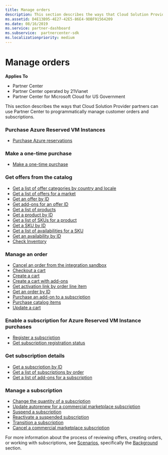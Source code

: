 ```yaml
---
title: Manage orders
description: This section describes the ways that Cloud Solution Provider partners can use the Partner Center to programmatically manage customer orders and subscriptions.
ms.assetid: D4E13B95-4E27-42E5-86E4-9DBF91564209
ms.date: 08/16/2019
ms.service: partner-dashboard
ms.subservice:  partnercenter-sdk
ms.localizationpriority: medium
---
```


# Manage orders

**Applies To**

- Partner Center
- Partner Center operated by 21Vianet
- Partner Center for Microsoft Cloud for US Government

This section describes the ways that Cloud Solution Provider partners can use Partner Center to programmatically manage customer orders and subscriptions.

### Purchase Azure Reserved VM Instances

- [Purchase Azure reservations](purchase-azure-reservations.md)

### Make a one-time purchase

- [Make a one-time purchase](make-a-one-time-purchase.md)

### Get offers from the catalog

- [Get a list of offer categories by country and locale](get-a-list-of-offer-categories-by-country-and-locale.md)
- [Get a list of offers for a market](get-a-list-of-offers-for-a-market.md)
- [Get an offer by ID](get-an-offer-by-id.md)
- [Get add-ons for an offer ID](get-addon-offers-by-offer-id.md)
- [Get a list of products](get-a-list-of-products.md)
- [Get a product by ID](get-a-product-by-id.md)
- [Get a list of SKUs for a product](get-a-list-of-skus-for-a-product.md)
- [Get a SKU by ID](get-a-sku-by-id.md)
- [Get a list of availabilities for a SKU](get-a-list-of-availabilities-for-a-sku.md)
- [Get an availability by ID](get-an-availability-by-id.md)
- [Check Inventory](check-inventory.md)

### Manage an order

- [Cancel an order from the integration sandbox](cancel-an-order-from-the-integration-sandbox.md)
- [Checkout a cart](checkout-a-cart.md)
- [Create a cart](create-a-cart.md)
- [Create a cart with add-ons](create-a-cart-with-add-ons.md)
- [Get activation link by order line item](get-activation-link-by-order-line-item.md)
- [Get an order by ID](get-an-order-by-id.md)
- [Purchase an add-on to a subscription](purchase-an-add-on-to-a-subscription.md)
- [Purchase catalog items](purchase-catalog-items.md)
- [Update a cart](update-a-cart.md)

### Enable a subscription for Azure Reserved VM Instance purchases

- [Register a subscription](register-a-subscription.md)
- [Get subscription registration status](get-subscription-registration-status.md)

### Get subscription details

- [Get a subscription by ID](get-a-subscription-by-id.md)
- [Get a list of subscriptions by order](get-a-list-of-subscriptions-by-order.md)
- [Get a list of add-ons for a subscription](get-a-list-of-add-ons-for-a-subscription.md)

### Manage a subscription

- [Change the quantity of a subscription](change-the-quantity-of-a-subscription.md)
- [Update autorenew for a commercial marketplace subscription](update-autorenew-for-an-azure-marketplace-subscription.md)
- [Suspend a subscription](suspend-a-subscription.md)
- [Reactivate a suspended subscription](reactivate-a-suspended-a-subscription.md)
- [Transition a subscription](transition-a-subscription.md)
- [Cancel a commercial marketplace subscription](cancel-an-azure-marketplace-subscription.md)

For more information about the process of reviewing offers, creating orders, or working with subscriptions, see [Scenarios](scenarios.md), specifically the [Background](scenarios.md#background) section.
